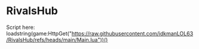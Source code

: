 # RivalsHub
Script here: loadstring(game:HttpGet("https://raw.githubusercontent.com/idkmanLOL63/RivalsHub/refs/heads/main/Main.lua"))()
